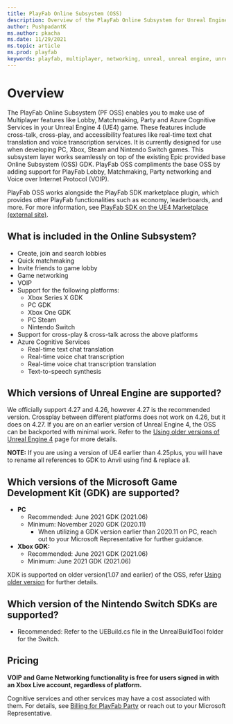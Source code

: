 ```yaml
---
title: PlayFab Online Subsystem (OSS)
description: Overview of the PlayFab Online Subsystem for Unreal Engine 4
author: PushpadantK
ms.author: pkacha
ms.date: 11/29/2021
ms.topic: article
ms.prod: playfab
keywords: playfab, multiplayer, networking, unreal, unreal engine, unreal engine 4, middleware
---
```


# Overview

The PlayFab Online Subsystem (PF OSS) enables you to make use of Multiplayer features like Lobby, Matchmaking, Party and Azure Cognitive Services in your Unreal Engine 4 (UE4) game. These features include cross-talk, cross-play, and accessibility features like real-time text chat translation and voice transcription services. It is currently designed for use when developing PC, Xbox, Steam and Nintendo Switch games. This subsystem layer works seamlessly on top of the existing Epic provided base Online Subsystem (OSS) GDK. PlayFab OSS compliments the base OSS by adding support for PlayFab Lobby, Matchmaking, Party networking and Voice over Internet Protocol (VOIP).

PlayFab OSS works alongside the PlayFab SDK marketplace plugin, which provides other PlayFab functionalities such as economy, leaderboards, and more. For more information, see [PlayFab SDK on the UE4 Marketplace (external site)](https://www.unrealengine.com/marketplace/product/playfab-sdk).

## What is included in the Online Subsystem?

- Create, join and search lobbies
- Quick matchmaking
- Invite friends to game lobby
- Game networking
- VOIP
- Support for the following platforms:
  - Xbox Series X GDK
  - PC GDK
  - Xbox One GDK
  - PC Steam
  - Nintendo Switch
- Support for cross-play & cross-talk across the above platforms
- Azure Cognitive Services
    - Real-time text chat translation
    - Real-time voice chat transcription
    - Real-time voice chat transcription translation
    - Text-to-speech synthesis 

## Which versions of Unreal Engine are supported?

We officially support 4.27 and 4.26, however 4.27 is the recommended version. Crossplay between different platforms does not work on 4.26, but it does on 4.27. If you are on an earlier version of Unreal Engine 4, the OSS can be backported with minimal work. Refer to the [Using older versions of Unreal Engine 4](party-unreal-engine-using-older-versions.md) page for more details.

**NOTE:** If you are using a version of UE4 earlier than 4.25plus, you will have to rename all references to GDK to Anvil using find & replace all.

## Which versions of the Microsoft Game Development Kit (GDK) are supported?

- **PC**
  - Recommended: June 2021 GDK (2021.06)
  - Minimum: November 2020 GDK (2020.11)
    - When utilizing a GDK version earlier than 2020.11 on PC, reach out to your Microsoft Representative for further guidance.
- **Xbox GDK:**
  - Recommended: June 2021 GDK (2021.06)
  - Minimum: June 2021 GDK (2021.06)

XDK is supported on older version(1.07 and earlier) of the OSS, refer [Using older version](party-unreal-engine-using-older-versions.md) for further details.

## Which version of the Nintendo Switch SDKs are supported?

- Recommended: Refer to the UEBuild.cs file in the UnrealBuildTool folder for the Switch.

## Pricing

**VOIP and Game Networking functionality is free for users signed in with an Xbox Live account, regardless of platform.**

Cognitive services and other services may have a cost associated with them. For details, see [Billing for PlayFab Party](pricing.md) or reach out to your Microsoft Representative.
